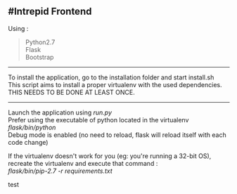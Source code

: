 #Intrepid Frontend
------------------
Using :  
>Python2.7   
Flask  
Bootstrap  

------------------
To install the application, go to the installation folder and start install.sh        
This script aims to install a proper virtualenv with the used dependencies.    
THIS NEEDS TO BE DONE AT LEAST ONCE.

------------------

Launch the application using _run.py_   
Prefer using the executable of python located in the virtualenv _flask/bin/python_   
Debug mode is enabled (no need to reload, flask will reload itself with each code change)    
    
If the virtualenv doesn't work for you (eg: you're running a 32-bit OS), recreate the virtualenv and execute that command :        
_flask/bin/pip-2.7 -r requirements.txt_

test